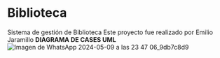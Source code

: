 # Biblioteca
Sistema de gestión de Biblioteca
Este proyecto fue realizado por Emilio Jaramillo 
**DIAGRAMA DE CASES UML**
![Imagen de WhatsApp 2024-05-09 a las 23 47 06_9db7c8d9](https://github.com/emilioj04/Biblioteca/assets/166522792/05a4c990-4c7c-43bb-85f4-da045c2af39f)
